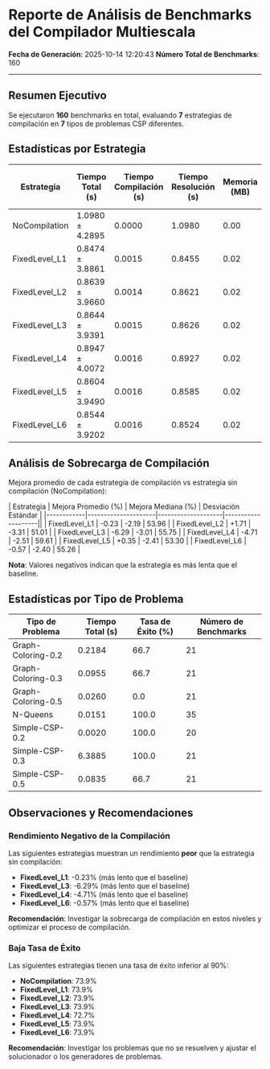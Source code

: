 # Reporte de Análisis de Benchmarks del Compilador Multiescala
**Fecha de Generación**: 2025-10-14 12:20:43
**Número Total de Benchmarks**: 160

---

## Resumen Ejecutivo

Se ejecutaron **160** benchmarks en total, evaluando **7** estrategias de compilación en **7** tipos de problemas CSP diferentes.

## Estadísticas por Estrategia

| Estrategia | Tiempo Total (s) | Tiempo Compilación (s) | Tiempo Resolución (s) | Memoria (MB) | Tasa de Éxito (%) | Ratio Compresión |
|------------|------------------|------------------------|----------------------|--------------|-------------------|------------------|
| NoCompilation | 1.0980 ± 4.2895 | 0.0000 | 1.0980 | 0.00 | 73.9 | 1.00x |
| FixedLevel_L1 | 0.8474 ± 3.8861 | 0.0015 | 0.8455 | 0.02 | 73.9 | 1.00x |
| FixedLevel_L2 | 0.8639 ± 3.9660 | 0.0014 | 0.8621 | 0.02 | 73.9 | 1.00x |
| FixedLevel_L3 | 0.8644 ± 3.9391 | 0.0015 | 0.8626 | 0.02 | 73.9 | 1.00x |
| FixedLevel_L4 | 0.8947 ± 4.0072 | 0.0016 | 0.8927 | 0.02 | 72.7 | 1.00x |
| FixedLevel_L5 | 0.8604 ± 3.9490 | 0.0016 | 0.8585 | 0.02 | 73.9 | 1.00x |
| FixedLevel_L6 | 0.8544 ± 3.9202 | 0.0016 | 0.8524 | 0.02 | 73.9 | 1.00x |

## Análisis de Sobrecarga de Compilación

Mejora promedio de cada estrategia de compilación vs estrategia sin compilación (NoCompilation):

| Estrategia | Mejora Promedio (%) | Mejora Mediana (%) | Desviación Estándar |
|------------|---------------------|--------------------|--------------------||
| FixedLevel_L1 | -0.23 | -2.19 | 53.96 |
| FixedLevel_L2 | +1.71 | -3.31 | 51.01 |
| FixedLevel_L3 | -6.29 | -3.01 | 55.75 |
| FixedLevel_L4 | -4.71 | -2.51 | 59.61 |
| FixedLevel_L5 | +0.35 | -2.41 | 53.30 |
| FixedLevel_L6 | -0.57 | -2.40 | 55.26 |

**Nota**: Valores negativos indican que la estrategia es más lenta que el baseline.

## Estadísticas por Tipo de Problema

| Tipo de Problema | Tiempo Total (s) | Tasa de Éxito (%) | Número de Benchmarks |
|------------------|------------------|-------------------|---------------------|
| Graph-Coloring-0.2 | 0.2184 | 66.7 | 21 |
| Graph-Coloring-0.3 | 0.0955 | 66.7 | 21 |
| Graph-Coloring-0.5 | 0.0260 | 0.0 | 21 |
| N-Queens | 0.0151 | 100.0 | 35 |
| Simple-CSP-0.2 | 0.0020 | 100.0 | 20 |
| Simple-CSP-0.3 | 6.3885 | 100.0 | 21 |
| Simple-CSP-0.5 | 0.0835 | 66.7 | 21 |

## Observaciones y Recomendaciones

### Rendimiento Negativo de la Compilación

Las siguientes estrategias muestran un rendimiento **peor** que la estrategia sin compilación:

- **FixedLevel_L1**: -0.23% (más lento que el baseline)
- **FixedLevel_L3**: -6.29% (más lento que el baseline)
- **FixedLevel_L4**: -4.71% (más lento que el baseline)
- **FixedLevel_L6**: -0.57% (más lento que el baseline)

**Recomendación**: Investigar la sobrecarga de compilación en estos niveles y optimizar el proceso de compilación.

### Baja Tasa de Éxito

Las siguientes estrategias tienen una tasa de éxito inferior al 90%:

- **NoCompilation**: 73.9%
- **FixedLevel_L1**: 73.9%
- **FixedLevel_L2**: 73.9%
- **FixedLevel_L3**: 73.9%
- **FixedLevel_L4**: 72.7%
- **FixedLevel_L5**: 73.9%
- **FixedLevel_L6**: 73.9%

**Recomendación**: Investigar los problemas que no se resuelven y ajustar el solucionador o los generadores de problemas.

